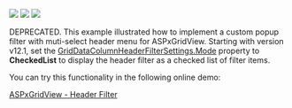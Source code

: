 <!-- default badges list -->
![](https://img.shields.io/endpoint?url=https://codecentral.devexpress.com/api/v1/VersionRange/134059914/12.1.4%2B)
[![](https://img.shields.io/badge/Open_in_DevExpress_Support_Center-FF7200?style=flat-square&logo=DevExpress&logoColor=white)](https://supportcenter.devexpress.com/ticket/details/E214)
[![](https://img.shields.io/badge/📖_How_to_use_DevExpress_Examples-e9f6fc?style=flat-square)](https://docs.devexpress.com/GeneralInformation/403183)
<!-- default badges end -->
<!-- default file list -->
<!-- default file list end -->
<!-- run online -->
<!-- run online end -->
<p>DEPRECATED. This example illustrated how to implement a custom popup filter with muti-select header menu for ASPxGridView. Starting with version v12.1, set the <a href="https://docs.devexpress.com/AspNet/DevExpress.Web.GridDataColumnHeaderFilterSettings.Mode">GridDataColumnHeaderFilterSettings.Mode</a> property to <b>CheckedList</b> to display the header filter as a checked list of filter items. </p>
<p>You can try this functionality in the following online demo:</p>
<p><a href="http://demos.devexpress.com/ASPxGridViewDemos/Filtering/HeaderFilter.aspx">ASPxGridView - Header Filter</a></p>
